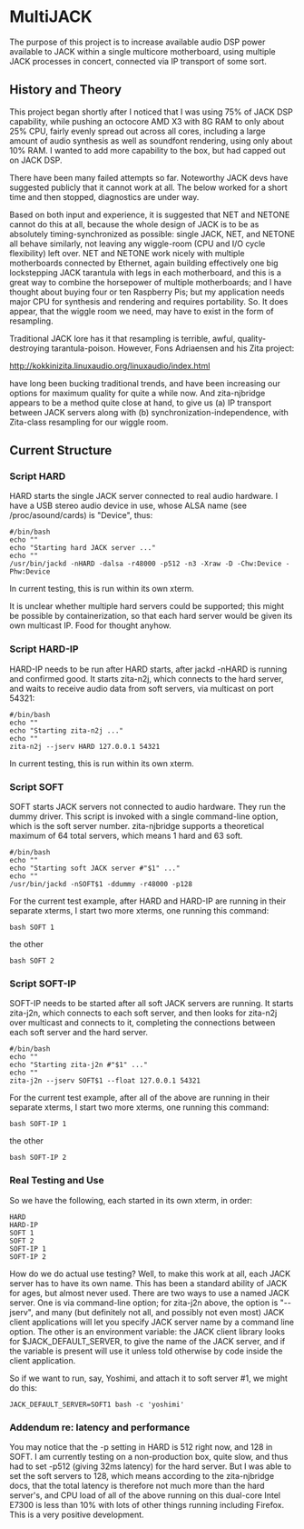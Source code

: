 # MultiJACK

The purpose of this project is to increase available audio DSP power available to JACK within a single multicore motherboard, using multiple JACK processes in concert, connected via IP transport of some sort.

## History and Theory

This project began shortly after I noticed that I was using 75% of JACK DSP capability, while pushing an octocore AMD X3 with 8G RAM to only about 25% CPU, fairly evenly spread out across all cores, including a large amount of audio synthesis as well as soundfont rendering, using only about 10% RAM.  I wanted to add more capability to the box, but had capped out on JACK DSP.

There have been many failed attempts so far.  Noteworthy JACK devs have suggested publicly that it cannot work at all.  The below worked for a short time and then stopped, diagnostics are under way.

Based on both input and experience, it is suggested that NET and NETONE cannot do this at all, because the whole design of JACK is to be as absolutely timing-synchronized as possible: single JACK, NET, and NETONE all behave similarly, not leaving any wiggle-room (CPU and I/O cycle flexibility) left over.  NET and NETONE work nicely with multiple motherboards connected by Ethernet, again building effectively one big lockstepping JACK tarantula with legs in each motherboard, and this is a great way to combine the horsepower of multiple motherboards; and I have thought about buying four or ten Raspberry Pis; but my application needs major CPU for synthesis and rendering and requires portability.  So.  It does appear, that the wiggle room we need, may have to exist in the form of resampling.

Traditional JACK lore has it that resampling is terrible, awful, quality-destroying tarantula-poison.  However, Fons Adriaensen  and his Zita project:

http://kokkinizita.linuxaudio.org/linuxaudio/index.html

have long been bucking traditional trends, and have been increasing our options for maximum quality for quite a while now.  And 
zita-njbridge appears to be a method quite close at hand, to give us (a) IP transport between JACK servers along with (b) synchronization-independence, with Zita-class resampling for our wiggle room.

## Current Structure

### Script HARD

HARD starts the single JACK server connected to real audio hardware.  I have a USB stereo audio device in use, whose ALSA name (see /proc/asound/cards) is "Device", thus:

    #/bin/bash
    echo ""
    echo "Starting hard JACK server ..."
    echo ""
    /usr/bin/jackd -nHARD -dalsa -r48000 -p512 -n3 -Xraw -D -Chw:Device -Phw:Device

In current testing, this is run within its own xterm.

It is unclear whether multiple hard servers could be supported; this might be possible by containerization, so that each hard server would be given its own multicast IP.  Food for thought anyhow.

### Script HARD-IP

HARD-IP needs to be run after HARD starts, after jackd -nHARD is running and confirmed good.  It starts zita-n2j, which connects to the hard server, and waits to receive audio data from soft servers, via multicast on port 54321:

    #/bin/bash
    echo ""
    echo "Starting zita-n2j ..."
    echo ""
    zita-n2j --jserv HARD 127.0.0.1 54321

In current testing, this is run within its own xterm.

### Script SOFT

SOFT starts JACK servers not connected to audio hardware.  They run the dummy driver.  This script is invoked with a single command-line option, which is the soft server number.  zita-njbridge supports a theoretical maximum of 64 total servers, which means 1 hard and 63 soft.  

    #/bin/bash
    echo ""
    echo "Starting soft JACK server #"$1" ..."
    echo ""
    /usr/bin/jackd -nSOFT$1 -ddummy -r48000 -p128

For the current test example, after HARD and HARD-IP are running in their separate xterms, I start two more xterms, one running this command:

    bash SOFT 1

the other

    bash SOFT 2

### Script SOFT-IP

SOFT-IP needs to be started after all soft JACK servers are running.  It starts zita-j2n, which connects to each soft server, and then looks for zita-n2j over multicast and connects to it, completing the connections between each soft server and the hard server.

    #/bin/bash
    echo ""
    echo "Starting zita-j2n #"$1" ..."
    echo ""
    zita-j2n --jserv SOFT$1 --float 127.0.0.1 54321
    
For the current test example, after all of the above are running in their separate xterms, I start two more xterms, one running this command:

    bash SOFT-IP 1

the other

    bash SOFT-IP 2

### Real Testing and Use

So we have the following, each started in its own xterm, in order:

    HARD
    HARD-IP
    SOFT 1
    SOFT 2
    SOFT-IP 1
    SOFT-IP 2

How do we do actual use testing?  Well, to make this work at all, each JACK server has to have its own name.  This has been a standard ability of JACK for ages, but almost never used.  There are two ways to use a named JACK server.  One is via command-line option; for zita-j2n above, the option is "--jserv", and many (but definitely not all, and possibly not even most) JACK client applications will let you specify JACK server name by a command line option.  The other is an environment variable: the JACK client library looks for $JACK_DEFAULT_SERVER, to give the name of the JACK server, and if the variable is present will use it unless told otherwise by code inside the client application.

So if we want to run, say, Yoshimi, and attach it to soft server #1, we might do this:

    JACK_DEFAULT_SERVER=SOFT1 bash -c 'yoshimi'
    
### Addendum re: latency and performance

You may notice that the -p setting in HARD is 512 right now, and 128 in SOFT.  I am currently testing on a non-production box, quite slow, and thus had to set -p512 (giving 32ms latency) for the hard server.  But I was able to set the soft servers to 128, which means according to the zita-njbridge docs, that the total latency is therefore not much more than the hard server's, and CPU load of all of the above running on this dual-core Intel E7300 is less than 10% with lots of other things running including Firefox.  This is a very positive development.  
